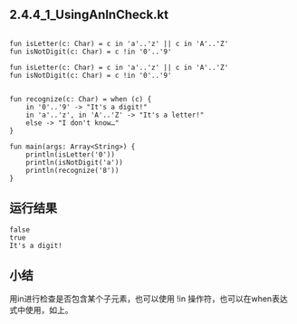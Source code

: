 ## 2.4.4_1_UsingAnInCheck.kt

```

fun isLetter(c: Char) = c in 'a'..'z' || c in 'A'..'Z'
fun isNotDigit(c: Char) = c !in '0'..'9'

fun isLetter(c: Char) = c in 'a'..'z' || c in 'A'..'Z'
fun isNotDigit(c: Char) = c !in '0'..'9'


fun recognize(c: Char) = when (c) {
    in '0'..'9' -> "It's a digit​!"
    in 'a'..'z', in 'A'..'Z' -> "It's a letter!"
    else -> "I don't know…​"
}

fun main(args: Array<String>) {
    println(isLetter('0'))
    println(isNotDigit('a'))
    println(recognize('8'))
}

```

## 运行结果

```
false
true
It's a digit​!
```

## 小结

用in进行检查是否包含某个子元素，也可以使用 !in 操作符，也可以在when表达式中使用，如上。